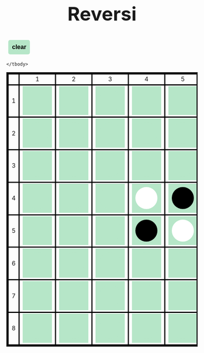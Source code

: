 <html lang="en">
<head>
  <meta charset="UTF-8">
  <meta http-equiv="X-UA-Compatible" content="IE=edge">
  <meta name="viewport" content="width=device-width, initial-scale=1.0">
  <title>Reversi</title>
</head>
<style>
  h1 {
    font-size: 50px;
    text-align: center;
  }
  table {
    margin: auto;
    border: solid 3px;
    border-collapse: collapse;
  }
  table th,
  table td {
    border: solid 3px #000;
    text-align: center;
  }
  button {
    background-color: rgb(182, 230, 200);
    border: none;
    color: black;
    padding: 1vw 1vw;
    text-align: center;
    text-decoration: none;
    display: inline-block;
    font-size: 16px;
    cursor: pointer;
    z-index:100;
  }
  .clear{
    margin: 5px;
    border: 1px rgb(0, 0, 0);
    padding: 10px 10px;
    border-radius: 5px;
  }
  /*button:hover {
    background-color: #4CAF50;
  } */
  div{
    float: left;
    z-index:-100;
    width: 6vw;
    height: 6vw;
    border-radius: 3vw;
    background-color: rgb(182, 230, 200);
  }
  .stone33{
    background-color: white;
  }
  .stone44{
    background-color: white;
  }
  .stone34{
    background-color: black;
  }
  .stone43{
    background-color: black;
  }
</style>
<body onload="init()">
  <h1>Reversi</h1>
  <button class="clear" onclick="init()"><b>clear</b></button>
  <table>
    <tbody>
      <tr>
          <td></td>
          <td>1</td>
          <td>2</td>
          <td>3</td>
          <td>4</td>
          <td>5</td>
          <td>6</td>
          <td>7</td>
          <td>8</td>
      </tr>
      <tr>
          <td>1</td>
          <td><button onclick="stoneOnclick(0,0)" ><div id="stone00"></div></button></td>
          <td><button onclick="stoneOnclick(0,1)" ><div id="stone01"></div></button></td>
          <td><button onclick="stoneOnclick(0,2)" ><div id="stone02"></div></button></td>
          <td><button onclick="stoneOnclick(0,3)" ><div id="stone03"></div></button></td>
          <td><button onclick="stoneOnclick(0,4)" ><div id="stone04"></div></button></td>
          <td><button onclick="stoneOnclick(0,5)" ><div id="stone05"></div></button></td>
          <td><button onclick="stoneOnclick(0,6)" ><div id="stone06"></div></button></td>
          <td><button onclick="stoneOnclick(0,7)" ><div id="stone07"></div></button></td>
      </tr>
      <tr>
          <td>2</td>
          <td><button onclick="stoneOnclick(1,0)" ><div id="stone10"></div></button></td>
          <td><button onclick="stoneOnclick(1,1)" ><div id="stone11"></div></button></td>
          <td><button onclick="stoneOnclick(1,2)" ><div id="stone12"></div></button></td>
          <td><button onclick="stoneOnclick(1,3)" ><div id="stone13"></div></button></td>
          <td><button onclick="stoneOnclick(1,4)" ><div id="stone14"></div></button></td>
          <td><button onclick="stoneOnclick(1,5)" ><div id="stone15"></div></button></td>
          <td><button onclick="stoneOnclick(1,6)" ><div id="stone16"></div></button></td>
          <td><button onclick="stoneOnclick(1,7)" ><div id="stone17"></div></button></td>
      </tr>
      <tr>
          <td>3</td>
          <td><button onclick="stoneOnclick(2,0)" ><div id="stone20"></div></button></td>
          <td><button onclick="stoneOnclick(2,1)" ><div id="stone21"></div></button></td>
          <td><button onclick="stoneOnclick(2,2)" ><div id="stone22"></div></button></td>
          <td><button onclick="stoneOnclick(2,3)" ><div id="stone23"></div></button></td>
          <td><button onclick="stoneOnclick(2,4)" ><div id="stone24"></div></button></td>
          <td><button onclick="stoneOnclick(2,5)" ><div id="stone25"></div></button></td>
          <td><button onclick="stoneOnclick(2,6)" ><div id="stone26"></div></button></td>
          <td><button onclick="stoneOnclick(2,7)" ><div id="stone27"></div></button></td>
      </tr>
      <tr>
          <td>4</td>
          <td><button onclick="stoneOnclick(3,0)" ><div id="stone30"></div></button></td>
          <td><button onclick="stoneOnclick(3,1)" ><div id="stone31"></div></button></td>
          <td><button onclick="stoneOnclick(3,2)" ><div id="stone32"></div></button></td>
          <td><button onclick="stoneOnclick(3,3)" ><div id="stone33" class="stone33"></div></button></td>
          <td><button onclick="stoneOnclick(3,4)" ><div id="stone34" class="stone34"></div></button></td>
          <td><button onclick="stoneOnclick(3,5)" ><div id="stone35"></div></button></td>
          <td><button onclick="stoneOnclick(3,6)" ><div id="stone36"></div></button></td>
          <td><button onclick="stoneOnclick(3,7)" ><div id="stone37"></div></button></td>
      </tr>
      <tr>
          <td>5</td>
          <td><button onclick="stoneOnclick(4,0)" ><div id="stone40"></div></button></td>
          <td><button onclick="stoneOnclick(4,1)" ><div id="stone41"></div></button></td>
          <td><button onclick="stoneOnclick(4,2)" ><div id="stone42"></div></button></td>
          <td><button onclick="stoneOnclick(4,3)" ><div id="stone43" class="stone43""></div></button></td>
          <td><button onclick="stoneOnclick(4,4)" ><div id="stone44" class="stone44"></div></button></td>
          <td><button onclick="stoneOnclick(4,5)" ><div id="stone45"></div></button></td>
          <td><button onclick="stoneOnclick(4,6)" ><div id="stone46"></div></button></td>
          <td><button onclick="stoneOnclick(4,7)" ><div id="stone47"></div></button></td>
      </tr>
      <tr>
          <td>6</td>
          <td><button onclick="stoneOnclick(5,0)" ><div id="stone50"></div></button></td>
          <td><button onclick="stoneOnclick(5,1)" ><div id="stone51"></div></button></td>
          <td><button onclick="stoneOnclick(5,2)" ><div id="stone52"></div></button></td>
          <td><button onclick="stoneOnclick(5,3)" ><div id="stone53"></div></button></td>
          <td><button onclick="stoneOnclick(5,4)" ><div id="stone54"></div></button></td>
          <td><button onclick="stoneOnclick(5,5)" ><div id="stone55"></div></button></td>
          <td><button onclick="stoneOnclick(5,6)" ><div id="stone56"></div></button></td>
          <td><button onclick="stoneOnclick(5,7)" ><div id="stone57"></div></button></td>
      </tr>
      <tr>
          <td>7</td>
          <td><button onclick="stoneOnclick(6,0)" ><div id="stone60"></div></button></td>
          <td><button onclick="stoneOnclick(6,1)" ><div id="stone61"></div></button></td>
          <td><button onclick="stoneOnclick(6,2)" ><div id="stone62"></div></button></td>
          <td><button onclick="stoneOnclick(6,3)" ><div id="stone63"></div></button></td>
          <td><button onclick="stoneOnclick(6,4)" ><div id="stone64"></div></button></td>
          <td><button onclick="stoneOnclick(6,5)" ><div id="stone65"></div></button></td>
          <td><button onclick="stoneOnclick(6,6)" ><div id="stone66"></div></button></td>
          <td><button onclick="stoneOnclick(6,7)" ><div id="stone67"></div></button></td>
      </tr>
      <tr>
          <td>8</td>
          <td><button onclick="stoneOnclick(7,0)" ><div id="stone70"></div></button></td>
          <td><button onclick="stoneOnclick(7,1)" ><div id="stone71"></div></button></td>
          <td><button onclick="stoneOnclick(7,2)" ><div id="stone72"></div></button></td>
          <td><button onclick="stoneOnclick(7,3)" ><div id="stone73"></div></button></td>
          <td><button onclick="stoneOnclick(7,4)" ><div id="stone74"></div></button></td>
          <td><button onclick="stoneOnclick(7,5)" ><div id="stone75"></div></button></td>
          <td><button onclick="stoneOnclick(7,6)" ><div id="stone76"></div></button></td>
          <td><button onclick="stoneOnclick(7,7)" ><div id="stone77"></div></button></td>
      </tr>

    </tbody>
  </table>
  <script src="main.js"></script>
</body>
</html>
